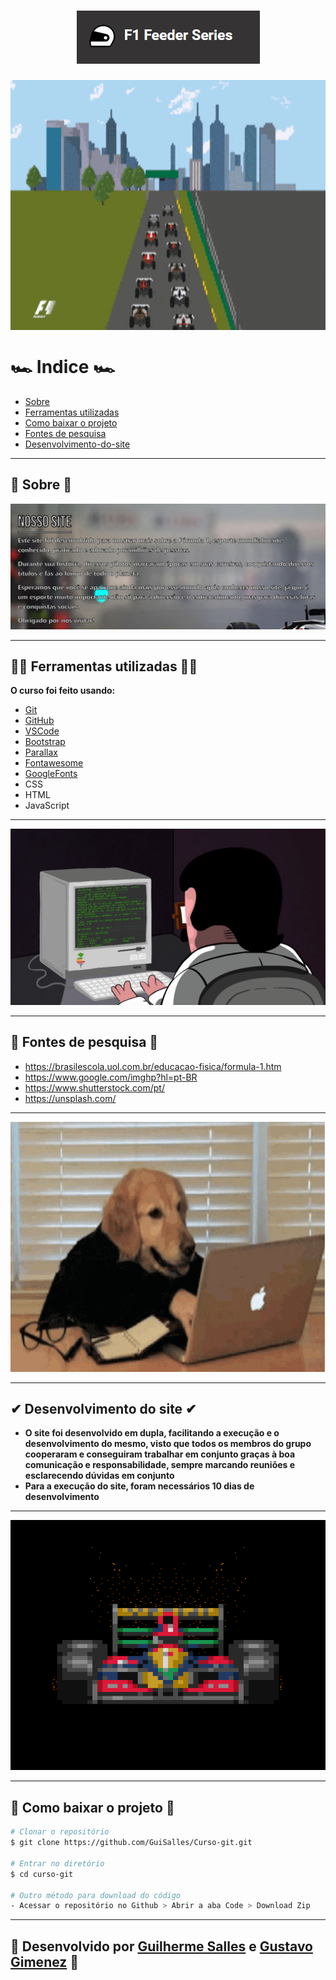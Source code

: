 <h1 align="center">
<img src="img/logoreadme.jpg">
</h1>
<img src="img/corridagif.gif" align="center" width=800 height=400>
<h1 align="center">
</h1>

# 🏎 Indice 🏎

- [Sobre](#-Sobre-#)
- [Ferramentas utilizadas](#-Ferramentas-utilizadas-#)
- [Como baixar o projeto](#-Como-baixar-o-projeto-#)
- [Fontes de pesquisa](#-Fontes-de-pesquisa-#)
- [Desenvolvimento-do-site](#-Desenvolvimento-do-site-#)

---

## 🔎 Sobre 🔎

<img src="img/pp.jpg">

---

## 👩‍💻 Ferramentas utilizadas 👩‍💻

**O curso foi feito usando:**

- [Git](https://git-scm.com/)
- [GitHub](https://github.com)
- [VSCode](https://code.visualstudio.com/)
- [Bootstrap](https://getbootstrap.com.br/)
- [Parallax](https://pixelcog.github.io/parallax.js/)
- [Fontawesome](https://fontawesome.com/v5.15/icons?d=gallery&p=2)
- [GoogleFonts](https://fonts.google.com/)
- CSS
- HTML
- JavaScript

---

<img src="img/gif.gif">

---

## 📰 Fontes de pesquisa 📰

- https://brasilescola.uol.com.br/educacao-fisica/formula-1.htm
- https://www.google.com/imghp?hl=pt-BR
- https://www.shutterstock.com/pt/
- https://unsplash.com/

---

<img src="img/pesquisando.gif" width=800 height=400>

---

## ✔ Desenvolvimento do site ✔

- **O site foi desenvolvido em dupla, facilitando a execução e o desenvolvimento do mesmo, visto que todos os membros do grupo cooperaram e conseguiram trabalhar em conjunto graças à boa comunicação e responsabilidade, sempre marcando reuniões e esclarecendo dúvidas em conjunto**
- **Para a execução do site, foram necessários 10 dias de desenvolvimento**

---

<img src="img/carrogif.gif" width=800 height=400>

---

## 📩 Como baixar o projeto 📩

```bash
# Clonar o repositório
$ git clone https://github.com/GuiSalles/Curso-git.git

# Entrar no diretório
$ cd curso-git

# Outro método para download do código
- Acessar o repositório no Github > Abrir a aba Code > Download Zip
```

---

## 🧵 Desenvolvido por **[Guilherme Salles](https://www.instagram.com/gui__salles/)** e **[Gustavo Gimenez](https://www.instagram.com/ggimenezt/)** 🧵
